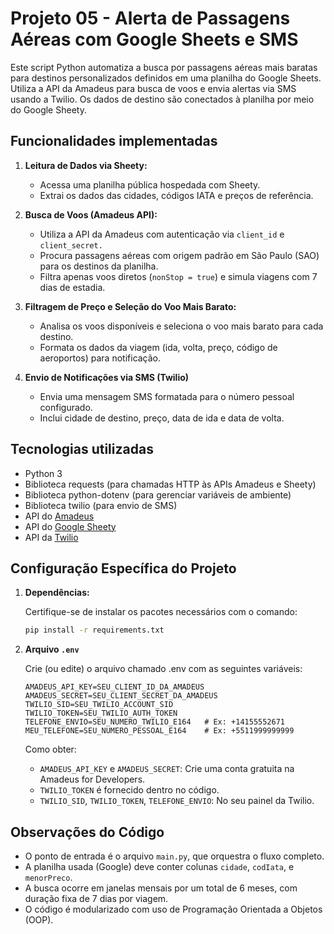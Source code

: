 # Projeto 05 - Alerta de Passagens Aéreas com Google Sheets e SMS
Este script Python automatiza a busca por passagens aéreas mais baratas para destinos personalizados definidos em uma 
planilha do Google Sheets. Utiliza a API da Amadeus para busca de voos e envia alertas via SMS usando a Twilio. Os dados
de destino são conectados à planilha por meio do Google Sheety.

## Funcionalidades implementadas
1. **Leitura de Dados via Sheety:**
   * Acessa uma planilha pública hospedada com Sheety.
   * Extrai os dados das cidades, códigos IATA e preços de referência.

2. **Busca de Voos (Amadeus API):**
   * Utiliza a API da Amadeus com autenticação via `client_id` e `client_secret.`
   * Procura passagens aéreas com origem padrão em São Paulo (SAO) para os destinos da planilha.
   * Filtra apenas voos diretos (`nonStop = true`) e simula viagens com 7 dias de estadia.

3. **Filtragem de Preço e Seleção do Voo Mais Barato:**
    * Analisa os voos disponíveis e seleciona o voo mais barato para cada destino.
    * Formata os dados da viagem (ida, volta, preço, código de aeroportos) para notificação.

4. **Envio de Notificações via SMS (Twilio)**
    * Envia uma mensagem SMS formatada para o número pessoal configurado.
    * Inclui cidade de destino, preço, data de ida e data de volta.

## Tecnologias utilizadas

* Python 3
* Biblioteca requests (para chamadas HTTP às APIs Amadeus e Sheety)
* Biblioteca python-dotenv (para gerenciar variáveis de ambiente)
* Biblioteca twilio (para envio de SMS)
* API do [Amadeus](https://developers.amadeus.com/)
* API do [Google Sheety](https://sheety.co/)
* API da [Twilio](https://www.twilio.com/)

## Configuração Específica do Projeto
1.  **Dependências:**

    Certifique-se de instalar os pacotes necessários com o comando:
    ```bash
    pip install -r requirements.txt
    ```
2. **Arquivo `.env`** 

    Crie (ou edite) o arquivo chamado .env com as seguintes variáveis:
    ```
    AMADEUS_API_KEY=SEU_CLIENT_ID_DA_AMADEUS
    AMADEUS_SECRET=SEU_CLIENT_SECRET_DA_AMADEUS
    TWILIO_SID=SEU_TWILIO_ACCOUNT_SID
    TWILIO_TOKEN=SEU_TWILIO_AUTH_TOKEN
    TELEFONE_ENVIO=SEU_NUMERO_TWILIO_E164   # Ex: +14155552671
    MEU_TELEFONE=SEU_NUMERO_PESSOAL_E164    # Ex: +5511999999999
    ```
   Como obter: 
    * `AMADEUS_API_KEY` e `AMADEUS_SECRET`: Crie uma conta gratuita na Amadeus for Developers.
    * `TWILIO_TOKEN` é fornecido dentro no código.
    * `TWILIO_SID`, `TWILIO_TOKEN`, `TELEFONE_ENVIO`: No seu painel da Twilio.

## Observações do Código

* O ponto de entrada é o arquivo `main.py`, que orquestra o fluxo completo.
* A planilha usada (Google) deve conter colunas `cidade`, `codIata`, e `menorPreco`.
* A busca ocorre em janelas mensais por um total de 6 meses, com duração fixa de 7 dias por viagem.
* O código é modularizado com uso de Programação Orientada a Objetos (OOP).
